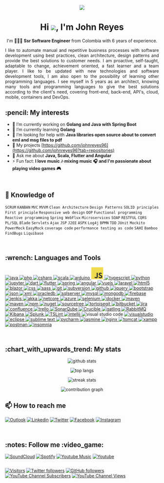 <p align="center" width="300">
   <img align="center" width="200" src="https://avatars.githubusercontent.com/u/107081054?v=4" />
   <h1 align="center">Hi <img src="https://media.giphy.com/media/hvRJCLFzcasrR4ia7z/giphy.gif" width="25px">, I'm John Reyes</h1>
</p>
<p align="center">I'm 👨🏻‍💻 <strong>Ssr Software Engineer</strong> from Colombia with 6 years of experience.<br /></p>
<p align="justify">I like to automate manual and repetitive business processes with software development using best practices, clean architecture, design patterns and provide the best solutions to customer needs. I am proactive, self-taught, adaptable to change, achievement oriented, a fast learner and a team player. I like to be updated with new technologies and software development tools, I am also open to the possibility of learning other programming languages. I see myself in 5 years as an architect, knowing many tools and programming languages to give the best solutions according to the client's need, covering front-end, back-end, API's, cloud, mobile, containers and DevOps.</p>

<h2>:pencil: My interests</h2>

- 🔭 I’m currently working on **Golang and Java with Spring Boot**
- 🌱 I’m currently learning **Golang**
- 🤔 I’m looking for help with **Java libraries open source about to convert eml and msg files to pdf**
- :notebook: My projects [https://github.com/johnreyes96](https://github.com/johnreyes96?tab=repositories)
- 💬 Ask me about **Java, Scala, Flutter and Angular**
- ⚡ Fun fact: **I love music :notes: mixing music :headphones: and I'm passionate about playing video games :video_game:**

<p>&nbsp;</p>
<h2>🧐 Knowledge of</h2>
   
 `SCRUM` `KANBAN` `MVC` `MVVM` `Clean Architecture` `Design Patterns` `SOLID principles` `First principle` `Responsive web design` `OOP` `Functional programming` `Reactive programming` `Spring WebFlux` `Microservices` `SOAP` `RESTFUL` `CQRS` `PL/SQL` `Blade` `Servlets` `Ajax` `JSP` `J2EE` `ASPX` `Log4j` `BPMN` `TDD` `JUnit` `Mockito` `PowerMock` `EasyMock` `coverage code` `performance testing as code` `SAHI` `Bamboo` `FindBugs` `Liquibase` <!-- h2, google cloud platform, sbt  -->

<p>&nbsp;</p>
<h2>:wrench: Languages and Tools</h2>
<p>
   <a href="https://www.oracle.com/java/" target="_blank">
      <img src="https://cdn.jsdelivr.net/gh/devicons/devicon/icons/java/java-original.svg" alt="java" width="40" height="40" />
   </a>
   <a href="https://www.php.net" target="_blank">
      <img src="https://cdn.jsdelivr.net/gh/devicons/devicon/icons/php/php-original.svg" alt="php" width="40" height="40" />
   </a>
   <a href="https://docs.microsoft.com/en-us/dotnet/csharp/" target="_blank">
      <img src="https://cdn.jsdelivr.net/gh/devicons/devicon/icons/csharp/csharp-original.svg" alt="csharp" width="40" height="40" />
   </a>
   <a href="https://www.scala-lang.org/" target="_blank">
      <img src="https://cdn.jsdelivr.net/gh/devicons/devicon/icons/scala/scala-original.svg" alt="scala" width="40" height="40" />
   </a>
   <a href="https://www.arduino.cc/" target="_blank">
      <img src="https://cdn.jsdelivr.net/gh/devicons/devicon/icons/arduino/arduino-original.svg" alt="arduino" width="40" height="40" />
   </a>
   <a href="https://developer.mozilla.org/en-US/docs/Web/JavaScript" target="_blank">
      <img src="https://raw.githubusercontent.com/devicons/devicon/master/icons/javascript/javascript-original.svg" alt="javascript" width="40" height="40" />
   </a>
   <a href="https://www.typescriptlang.org/" target="_blank">
      <img src="https://cdn.jsdelivr.net/gh/devicons/devicon/icons/typescript/typescript-original.svg" alt="typescript" width="40" height="40" />
   </a>
   <a href="https://www.python.org/" target="_blank">
      <img src="https://cdn.jsdelivr.net/gh/devicons/devicon/icons/python/python-original.svg" alt="python" width="40" height="40" />
   </a>
   <a href="https://jupyter.org/" target="_blank">
      <img src="https://cdn.jsdelivr.net/gh/devicons/devicon/icons/jupyter/jupyter-original-wordmark.svg" alt="jupyter" width="40" height="40" />
   </a>
   <a href="https://dart.dev/" target="_blank">
      <img src="https://cdn.jsdelivr.net/gh/devicons/devicon/icons/dart/dart-original.svg" alt="dart" width="40" height="40" />
   </a>
   <a href="https://flutter.dev/" target="_blank">
      <img src="https://cdn.jsdelivr.net/gh/devicons/devicon/icons/flutter/flutter-original.svg" alt="flutter" width="40" height="40" />
   </a>
   <a href="https://spring.io/" target="_blank">
      <img src="https://cdn.jsdelivr.net/gh/devicons/devicon/icons/spring/spring-original.svg" alt="spring" width="40" height="40" />
   </a>
   <a href="https://angular.io/" target="_blank">
      <img src="https://cdn.jsdelivr.net/gh/devicons/devicon/icons/angularjs/angularjs-plain.svg" alt="angular" width="40" height="40" />
   </a>
   <a href="https://vuejs.org/" target="_blank" >
      <img src="https://cdn.jsdelivr.net/gh/devicons/devicon/icons/vuejs/vuejs-original.svg" alt="vuejs" width="40" height="40" />
   </a>
   <a href="https://laravel.com/" target="_blank">
      <img src="https://cdn.jsdelivr.net/gh/devicons/devicon/icons/laravel/laravel-plain.svg" alt="laravel" width="40" height="40" />
   </a>
   <a href="https://www.w3.org/html/" target="_blank">
      <img src="https://cdn.jsdelivr.net/gh/devicons/devicon/icons/html5/html5-original.svg" alt="html5" width="40" height="40" />
   </a>
   <a href="https://dotnet.microsoft.com/en-us/apps/aspnet/web-apps/blazor" target="_blank">
      <img src="https://www.svgrepo.com/show/330066/blazor.svg" alt="blazor" width="40" height="40" />
   </a>
   <a href="https://developer.mozilla.org/es/docs/Web/CSS" target="_blank">
      <img src="https://cdn.jsdelivr.net/gh/devicons/devicon/icons/css3/css3-original.svg" alt="css" width="40" height="40" />
   </a>
   <a href="https://sass-lang.com/" target="_blank">
      <img src="https://cdn.jsdelivr.net/gh/devicons/devicon/icons/sass/sass-original.svg" alt="sass" width="40" height="40" />
   </a>
   <a href="https://git-scm.com/" target="_blank">
      <img src="https://cdn.jsdelivr.net/gh/devicons/devicon/icons/git/git-original.svg" alt="git" width="40" height="40" />
   </a>
   <a href="https://subversion.apache.org/" target="_blank">
      <img src="https://cdn.jsdelivr.net/gh/devicons/devicon/icons/subversion/subversion-original.svg" alt="subversion" width="40" height="40" />
   </a>
   <a href="https://github.com/" target="_blank">
      <img src="https://cdn.jsdelivr.net/gh/devicons/devicon/icons/github/github-original.svg" alt="github" width="40" height="40" />
   </a>
   <a href="https://jquery.com/" target="_blank">
      <img src="https://cdn.jsdelivr.net/gh/devicons/devicon/icons/jquery/jquery-original.svg" alt="jquery" width="40" height="40" />
   </a>
   <a href="https://getbootstrap.com/" target="_blank">
      <img src="https://cdn.jsdelivr.net/gh/devicons/devicon/icons/bootstrap/bootstrap-original.svg" alt="bootstrap" width="40" height="40" />
   </a>
   <a href="https://www.json.org/json-es.html" target="_blank">
      <img src="https://www.svgrepo.com/show/353943/json.svg" alt="json" width="40" height="40" />
   </a>
   <a href="https://developer.mozilla.org/es/docs/Web/XML/XML_introduction" target="_blank">
      <img src="https://www.svgrepo.com/show/366495/text-xml.svg" alt="xml" width="40" height="40" />
   </a>
   <a href="https://www.oracle.com/co/database/" target="_blank">
      <img src="https://cdn.jsdelivr.net/gh/devicons/devicon/icons/oracle/oracle-original.svg" alt="oracledb" width="40" height="40" />
   </a>
   <a href="https://www.microsoft.com/es-es/sql-server/sql-server-downloads" target="_blank">
      <img src="https://cdn.jsdelivr.net/gh/devicons/devicon/icons/microsoftsqlserver/microsoftsqlserver-plain.svg" alt="sqlserver" width="40" height="40" />
   </a>
   <a href="https://www.mysql.com/" target="_blank">
      <img src="https://cdn.jsdelivr.net/gh/devicons/devicon/icons/mysql/mysql-original.svg" alt="mysql" width="40" height="40" />
   </a>
   <a href="https://www.mongodb.com/" target="_blank">
      <img src="https://cdn.jsdelivr.net/gh/devicons/devicon/icons/mongodb/mongodb-original.svg" alt="mongodb" width="40" height="40" />
   </a>
   <a href="https://firebase.google.com/?hl=es-419" target="_blank">
      <img src="https://cdn.jsdelivr.net/gh/devicons/devicon/icons/firebase/firebase-plain.svg" alt="firebase" width="40" height="40" />
   </a>
   <a href="https://www.jenkins.io/" target="_blank">
      <img src="https://cdn.jsdelivr.net/gh/devicons/devicon/icons/jenkins/jenkins-original.svg" alt="jenkis" width="40" height="40" />
   </a>
   <a href="https://akka.io/" target="_blank">
      <img src="https://www.svgrepo.com/show/353381/akka.svg" alt="akka" width="40" height="40" />
   </a>
   <a href="https://dotnet.microsoft.com/en-us/download" target="_blank">
      <img src="https://cdn.jsdelivr.net/gh/devicons/devicon/icons/dotnetcore/dotnetcore-original.svg" alt="netcore" width="40" height="40" />
   </a>
   <a href="https://azure.microsoft.com/es-es/" target="_blank">
      <img src="https://cdn.jsdelivr.net/gh/devicons/devicon/icons/azure/azure-original.svg" alt="azure" width="40" height="40" />
   </a>
   <a href="https://www.selenium.dev/" target="_blank">
      <img src="https://www.svgrepo.com/show/354321/selenium.svg" alt="selenium" width="40" height="40" />
   </a>
   <a href="https://www.docker.com/" target="_blank">
      <img src="https://cdn.jsdelivr.net/gh/devicons/devicon/icons/docker/docker-original.svg" alt="docker" width="40" height="40" />
   </a>
   <a href="https://maven.apache.org/" target="_blank">
      <img src="https://cdn.jsdelivr.net/gh/devicons/devicon/icons/apache/apache-original.svg" alt="maven" width="40" height="40" />
   </a>
   <a href="https://gradle.org/" target="_blank">
      <img src="https://cdn.jsdelivr.net/gh/devicons/devicon/icons/gradle/gradle-plain.svg" alt="maven" width="40" height="40" />
   </a>
   <a href="https://www.npmjs.com/" target="_blank">
      <img src="https://cdn.jsdelivr.net/gh/devicons/devicon/icons/npm/npm-original-wordmark.svg" alt="npm" width="40" height="40" />
   </a>
   <a href="https://www.nuget.org/" target="_blank">
      <img src="https://www.svgrepo.com/show/373937/nuget.svg" alt="nuget" width="40" height="40" />
   </a>
   <a href="https://www.sourcetreeapp.com/" target="_blank">
      <img src="https://cdn.jsdelivr.net/gh/devicons/devicon/icons/sourcetree/sourcetree-original.svg" alt="sourcetree" width="40" height="40" />
   </a>
   <a href="https://tortoisegit.org/" target="_blank">
      <img src="https://cdn.jsdelivr.net/gh/devicons/devicon/icons/tortoisegit/tortoisegit-original.svg" alt="tortoisegit" width="40" height="40" />
   </a>
   <a href="https://bitbucket.org/product/" target="_blank">
      <img src="https://cdn.jsdelivr.net/gh/devicons/devicon/icons/bitbucket/bitbucket-original.svg" alt="bitbucket" width="40" height="40" />
   </a>
   <a href="https://www.atlassian.com/es/software/jira" target="_blank">
      <img src="https://cdn.jsdelivr.net/gh/devicons/devicon/icons/jira/jira-original.svg" alt="jira" width="40" height="40" />
   </a>
   <a href="https://www.atlassian.com/es/software/confluence" target="_blank">
      <img src="https://cdn.jsdelivr.net/gh/devicons/devicon/icons/confluence/confluence-original.svg" alt="confluence" width="40" height="40" />
   </a>
   <a href="https://trello.com/" target="_blank">
      <img src="https://cdn.jsdelivr.net/gh/devicons/devicon/icons/trello/trello-plain.svg" alt="trello" width="40" height="40" />
   </a>
   <a href="https://www.sonarqube.org/" target="_blank">
      <img src="https://www.svgrepo.com/show/354365/sonarqube.svg" alt="SonarQube" width="40" height="40" />
   </a>
   <a href="https://www.atlassian.com/es/software/crucible" target="_blank">
      <img src="https://www.svgrepo.com/show/353619/crucible.svg" alt="Crucible" width="40" height="40" />
   </a>
   <a href="https://gatling.io/" target="_blank">
      <img src="https://cdn.jsdelivr.net/gh/devicons/devicon/icons/gatling/gatling-plain.svg" alt="gatling" width="40" height="40" />
   </a>
   <a href="https://www.rabbitmq.com/" target="_blank">
      <img src="https://www.svgrepo.com/show/354250/rabbitmq-icon.svg" alt="RabbitMQ" width="40" height="40" />
   </a>
   <a href="https://www.elastic.co/es/kibana/" target="_blank">
      <img src="https://www.svgrepo.com/show/353961/kibana.svg" alt="Kibana" width="40" height="40" />
   </a>
   <a href="https://www.splunk.com/" target="_blank">
      <img src="https://www.svgrepo.com/show/354376/splunk.svg" alt="Splunk" width="40" height="40" />
   </a>
   <a href="https://palantir.github.io/tslint/" target="_blank">
      <img src="https://www.svgrepo.com/show/374138/tslint.svg" alt="TSLint" width="40" height="40" />
   </a>
   <a href="https://www.jetbrains.com/es-es/idea/" target="_blank">
      <img src="https://cdn.jsdelivr.net/gh/devicons/devicon/icons/intellij/intellij-original.svg" alt="intellij" width="40" height="40" />
   </a
   <a href="https://code.visualstudio.com/" target="_blank">
      <img src="https://cdn.jsdelivr.net/gh/devicons/devicon/icons/vscode/vscode-original.svg" alt="visual studio code" width="40" height="40" />
   </a>
   <a href="https://visualstudio.microsoft.com/es/" target="_blank">
      <img src="https://cdn.jsdelivr.net/gh/devicons/devicon/icons/visualstudio/visualstudio-plain.svg" alt="visualstudio" width="40" height="40" />
   </a>
   <a href="https://www.eclipse.org/downloads/" target="_blank">
      <img src="https://www.svgrepo.com/show/353685/eclipse-icon.svg" alt="eclipse" width="40" height="40" />
   </a>
   <a href="https://www.sublimetext.com/" target="_blank">
      <img src="https://www.svgrepo.com/show/349520/sublimetext.svg" alt="sublime text" width="40" height="40" />
   </a>
   <a href="https://www.jetbrains.com/es-es/pycharm/" target="_blank">
      <img src="https://cdn.jsdelivr.net/gh/devicons/devicon/icons/pycharm/pycharm-original.svg" alt="pycharm" width="40" height="40" />
   </a>
   <a href="https://jasmine.github.io/" target="_blank">
      <img src="https://cdn.jsdelivr.net/gh/devicons/devicon/icons/jasmine/jasmine-plain.svg" alt="jasmine" width="40" height="40" />
   </a>
   <a href="https://www.nginx.com/" target="_blank">
      <img src="https://cdn.jsdelivr.net/gh/devicons/devicon/icons/nginx/nginx-original.svg" alt="nginx" width="40" height="40" />
   </a>
   <a href="https://tomcat.apache.org/" target="_blank">
      <img src="https://cdn.jsdelivr.net/gh/devicons/devicon/icons/tomcat/tomcat-original.svg" alt="tomcat" width="40" height="40" />
   </a>
   <a href="https://www.apachefriends.org/es/index.html" target="_blank">
      <img src="https://www.svgrepo.com/show/354575/xampp.svg" alt="xampp" width="40" height="40" />
   </a>
   <a href="https://www.postman.com/" target="_blank">
      <img src="https://www.svgrepo.com/show/354202/postman-icon.svg" alt="postman" width="40" height="40" />
   </a>
   <a href="https://insomnia.rest/download" target="_blank">
      <img src="https://www.svgrepo.com/show/353904/insomnia.svg" alt="insomnia" width="40" height="40" />
   </a>
</p>

<p>&nbsp;</p>
<h2>:chart_with_upwards_trend: My stats</h2>

<p align="center">
   <img src="https://github-readme-stats.vercel.app/api?username=johnreyes96&show_icons=true&theme=vue&count_private=true" alt="github stats" />
</p>
<p align="center">
   <img src="https://github-readme-stats.vercel.app/api/top-langs/?username=johnreyes96&langs_count=10&layout=compact&theme=vue" alt="top langs" />
</p>
<p align="center">
   <img src="https://github-readme-streak-stats.herokuapp.com/?user=johnreyes96&theme=github-light&fire=fb8d01&border=c2c9d6" alt="streak stats" />
</p>
<p align="center">
   <img src="https://activity-graph.herokuapp.com/graph?username=johnreyes96&theme=github-light&area=true" alt="contribution graph" />
</p>

<h2>📫 How to reach me</h2>

[![Outlook](https://img.shields.io/badge/Microsoft_Outlook-0078D4?style=for-the-badge&logo=microsoft-outlook&logoColor=white)](mailto:jhonfer96@hotmail.com)
[![Linkedin](https://img.shields.io/badge/LinkedIn-0077B5?style=for-the-badge&logo=linkedin&logoColor=white)](https://www.linkedin.com/in/john-f-reyes/)
[![Twitter](https://img.shields.io/badge/Twitter-1DA1F2?style=for-the-badge&logo=twitter&logoColor=white)](https://twitter.com/JohnReyesL)
[![Facebook](https://img.shields.io/badge/Facebook-1877F2?style=for-the-badge&logo=facebook&logoColor=white)](https://www.facebook.com/johnf.reyesl)
[![Instagram](https://img.shields.io/badge/Instagram-E4405F?style=for-the-badge&logo=instagram&logoColor=white)](https://www.instagram.com/johnf.reyes/)

&nbsp;
<h2>:notes: Follow me :video_game:</h2>

[![SoundCloud](https://img.shields.io/badge/SoundCloud-FF3300?style=for-the-badge&logo=soundcloud&logoColor=white)](https://soundcloud.com/johnf-reyes)
[![Spotify](https://img.shields.io/badge/Spotify-1ED760?&style=for-the-badge&logo=spotify&logoColor=white)](https://open.spotify.com/user/22yxewh6m7xfobcgvhcl656pa)
[![Youtube Music](https://img.shields.io/badge/YouTube_Music-FF0000?style=for-the-badge&logo=youtube-music&logoColor=white)](https://music.youtube.com/channel/UCilSAJf6Lpeq8yWPlzpEu5A)
[![Youtube](https://img.shields.io/badge/YouTube-FF0000?style=for-the-badge&logo=youtube&logoColor=white)](https://www.youtube.com/channel/UCilSAJf6Lpeq8yWPlzpEu5A)

<h2></h2>

[![Visitors](https://komarev.com/ghpvc/?username=johnreyes96&label=Visitors&color=blue&style=plastic)](https://github.com/johnreyes96)
[![Twitter followers](https://img.shields.io/twitter/follow/JohnReyesL?color=1DA1F2&label=%40JohnReyesL)](https://twitter.com/JohnReyesL)
[![GitHub followers](https://img.shields.io/github/followers/johnreyes96?label=Follow%20Me&style=social)](https://github.com/johnreyes96)
[![YouTube Channel Subscribers](https://img.shields.io/youtube/channel/subscribers/UCilSAJf6Lpeq8yWPlzpEu5A?style=social)](https://www.youtube.com/user/jhonfer0159/featured)
[![YouTube Channel Views](https://img.shields.io/youtube/channel/views/UCilSAJf6Lpeq8yWPlzpEu5A?style=social)](https://www.youtube.com/user/jhonfer0159/videos)
